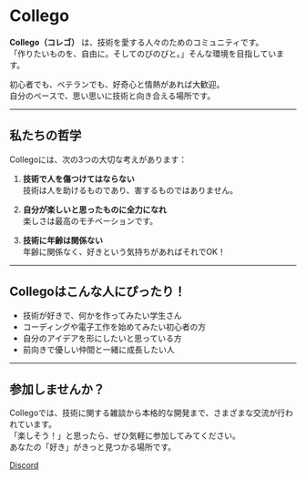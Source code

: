 # Collego

**Collego（コレゴ）** は、技術を愛する人々のためのコミュニティです。  
「作りたいものを、自由に。そしてのびのびと。」そんな環境を目指しています。

初心者でも、ベテランでも、好奇心と情熱があれば大歓迎。  
自分のペースで、思い思いに技術と向き合える場所です。

---

## 私たちの哲学

Collegoには、次の3つの大切な考えがあります：

1. **技術で人を傷つけてはならない**  
   技術は人を助けるものであり、害するものではありません。

2. **自分が楽しいと思ったものに全力になれ**  
   楽しさは最高のモチベーションです。

3. **技術に年齢は関係ない**  
   年齢に関係なく、好きという気持ちがあればそれでOK！

---

## Collegoはこんな人にぴったり！

- 技術が好きで、何かを作ってみたい学生さん  
- コーディングや電子工作を始めてみたい初心者の方  
- 自分のアイデアを形にしたいと思っている方  
- 前向きで優しい仲間と一緒に成長したい人

---

## 参加しませんか？

Collegoでは、技術に関する雑談から本格的な開発まで、さまざまな交流が行われています。  
「楽しそう！」と思ったら、ぜひ気軽に参加してみてください。  
あなたの「好き」がきっと見つかる場所です。

[Discord](https://discord.gg/66Y4ZRvESj)
